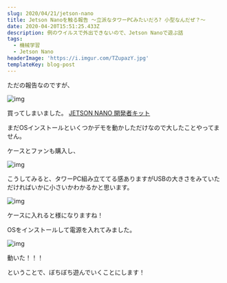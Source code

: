 ```yaml
---
slug: 2020/04/21/jetson-nano
title: Jetson Nanoを触る報告 ～立派なタワーPCみたいだろ? 小型なんだぜ？～
date: 2020-04-20T15:51:25.433Z
description: 例のウイルスで外出できないので、Jetson Nanoで遊ぶ話
tags:
  - 機械学習
  - Jetson Nano
headerImage: 'https://i.imgur.com/TZupazY.jpg'
templateKey: blog-post
---
```

ただの報告なのですが、

![img](https://i.imgur.com/TZupazY.jpg)

買ってしまいました。 [JETSON NANO 開発者キット](https://www.nvidia.com/ja-jp/autonomous-machines/embedded-systems/jetson-nano-developer-kit/)

まだOSインストールといくつかデモを動かしただけなので大したことやってません。

ケースとファンも購入し、

![img](https://i.imgur.com/CrVLMjH.jpg)

こうしてみると、タワーPC組み立ててる感ありますがUSBの大きさをみていただければいかに小さいかわかるかと思います。

![img](https://i.imgur.com/BwCzRZx.jpg)

ケースに入れると様になりますね！

OSをインストールして電源を入れてみました。

![img](https://i.imgur.com/nVU885s.jpg)

動いた！！！

ということで、ぼちぼち遊んでいくことにします！

